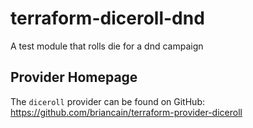 # terraform-diceroll-dnd

A test module that rolls die for a dnd campaign

## Provider Homepage

The `diceroll` provider can be found on GitHub: https://github.com/briancain/terraform-provider-diceroll
